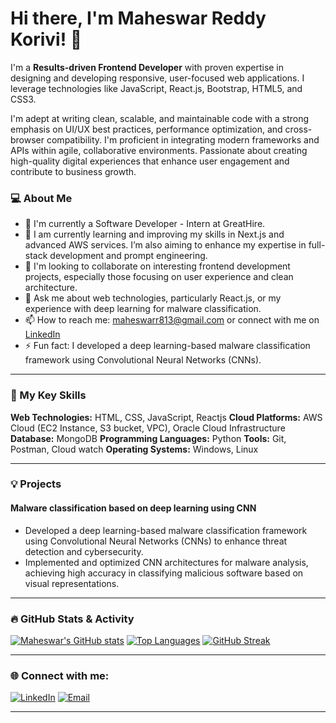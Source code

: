 # Hi there, I'm Maheswar Reddy Korivi! 👋

I'm a **Results-driven Frontend Developer** with proven expertise in designing and developing responsive, user-focused web applications. I leverage technologies like JavaScript, React.js, Bootstrap, HTML5, and CSS3.

I'm adept at writing clean, scalable, and maintainable code with a strong emphasis on UI/UX best practices, performance optimization, and cross-browser compatibility. I'm proficient in integrating modern frameworks and APIs within agile, collaborative environments. Passionate about creating high-quality digital experiences that enhance user engagement and contribute to business growth.

### 💻 About Me

-   🔭 I'm currently a Software Developer - Intern at GreatHire.
-   🌱 I am currently learning and improving my skills in Next.js and advanced AWS services. I’m also aiming to enhance my expertise in full-stack development and prompt engineering.
-   👯 I'm looking to collaborate on interesting frontend development projects, especially those focusing on user experience and clean architecture.
-   💬 Ask me about web technologies, particularly React.js, or my experience with deep learning for malware classification.
-   📫 How to reach me: [maheswarr813@gmail.com](mailto:maheswarr813@gmail.com) or connect with me on [LinkedIn](www.linkedin.com/in/maheswared) 
-   ⚡ Fun fact: I developed a deep learning-based malware classification framework using Convolutional Neural Networks (CNNs).

---

### 🚀 My Key Skills

**Web Technologies:** HTML, CSS, JavaScript, Reactjs
**Cloud Platforms:** AWS Cloud (EC2 Instance, S3 bucket, VPC), Oracle Cloud Infrastructure
**Database:** MongoDB
**Programming Languages:** Python
**Tools:** Git, Postman, Cloud watch
**Operating Systems:** Windows, Linux

---

### 💡 Projects

#### Malware classification based on deep learning using CNN 
* Developed a deep learning-based malware classification framework using Convolutional Neural Networks (CNNs) to enhance threat detection and cybersecurity.
* Implemented and optimized CNN architectures for malware analysis, achieving high accuracy in classifying malicious software based on visual representations.

---

### 🔥 GitHub Stats & Activity

[![Maheswar's GitHub stats](https://github-readme-stats.vercel.app/api?username=maheshroyce&show_icons=true&theme=radical&hide_title=true)](https://github.com/Maheshroyce/github-readme-stats)
[![Top Languages](https://github-readme-stats.vercel.app/api/top-langs/?username=maheshroyce&layout=compact&theme=radical&hide_title=true)](https://github.com/Maheshroyce/github-readme-stats)
[![GitHub Streak](https://github-readme-streak-stats.herokuapp.com/?user=maheshroyce&theme=radical&hide_title=true)](https://git.io/streak-stats)

---

### 🌐 Connect with me:

[![LinkedIn](https://img.shields.io/badge/LinkedIn-0077B5?style=for-the-badge&logo=linkedin&logoColor=white)](www.linkedin.com/in/maheswared)
[![Email](https://img.shields.io/badge/Email-D14836?style=for-the-badge&logo=gmail&logoColor=white)](mailto:maheswarr813@gmail.com)

---
